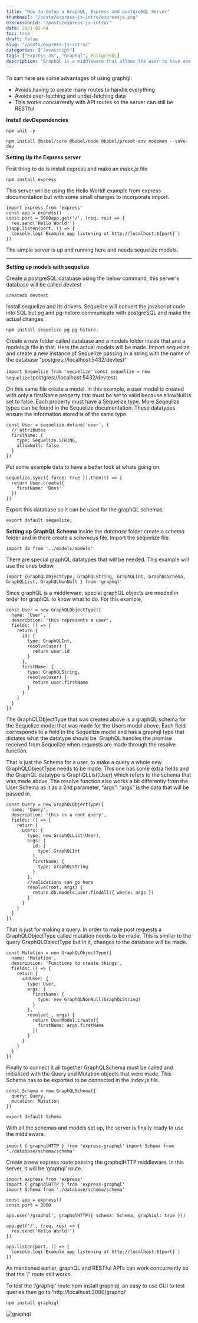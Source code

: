```yaml
---
title: "How to Setup a GraphQL, Express and postgreSQL Server"
thumbnail: "/posts/express-js-intro/expressjs.png"
discussionId: "/posts/express-js-intro/"
date: 2021-02-04
toc: true
draft: false
slug: "/posts/express-js-intro/"
categories: ["Javascript"]
tags: ["Express JS", "Graphql", PostgreSQL]
description: "GraphQL is a middleware that allows the user to have one endpoint to handle most requests on your express server. There are many benefits of using this. "
---
```

To sart here are some advantages of using graphql:

- Avoids having to create many routes to handle everything
- Avoids over-fetching and under-fetching data
- This works concurrently with API routes so the server can still be RESTful

**Install devDependencies**

`npm init -y`

`npm install @babel/core @babel/node @babel/preset-env nodemon --save-dev`

**Setting Up the Express server**

First thing to do is install express and make an *index.js* file

`npm install express`

This server will be using the Hello World! example from express documentation but with some small changes to incorporate import.

```
import express from 'express'
const app = express()
const port = 3000app.get('/', (req, res) => {
  res.send('Hello World!')
})app.listen(port, () => {
  console.log(`Example app listening at http://localhost:${port}`)
})
```

The simple server is up and running here and needs sequelize models.

---

**Setting up models with sequelize**

Create a postgreSQL database using the below command, this server's database will be called *devtest*

`createdb devtest`

Install sequelize and its drivers. Sequelize will convert the javascript code into SQL but pg and pg-hstore communicate with postgreSQL and make the actual changes.

`npm install sequelize pg pg-hstore.`

Create a new folder called database and a models folder inside that and a models.js file in that. Here the actual models will be made. Import sequelize and create a new instance of Sequelize passing in a string with the name of the database “postgres://localhost:5432/devtest”

`import Sequelize from 'sequelize'`
`const sequelize = new Sequelize(`postgres://localhost:5432/devtest`)`

On this same file create a model. In this example, a user model is created with only a firstName property that must be set to valid because allowNull is set to false. Each property must have a Sequelize type. More Seqeulize types can be found in the Sequelize documentation. These datatypes ensure the information stored is of the same type.

```
const User = sequelize.define('user', {
  // attributes
  firstName: {
    type: Sequelize.STRING,
    allowNull: false
  }
})
```

Put some example data to have a better look at whats going on.

```
sequelize.sync({ force: true }).then(() => {
  return User.create({
    firstName: 'Dons'
  })
})
```

Export this database so it can be used for the graphQL schemas.

`export default sequelize;`

**Setting up GraphQL Schema**
Inside the *database* folder create a *schema* folder and in there create a *schema.js* file. Import the sequelize file.

`import db from '../models/models'`

There are special graphQL datatypes that will be needed. This example will use the ones below.

`import {GraphQLObjectType, GraphQLString, GraphQLInt, GraphQLSchema, GraphQLList, GraphQLNonNull } from 'graphql'`

Since graphQL is a middleware, special graphQL objects are needed in order for graphQL to know what to do. For this example,

```
const User = new GraphQLObjectType({
  name: 'User',
  description: 'this represents a user',
  fields: () => {
    return {
      id: {
        type: GraphQLInt,
        resolve(user) {
          return user.id
        }
      },
      firstName: {
        type: GraphQLString,
        resolve(user) {
          return user.firstName
        }
      }
    }
  }
})
```
The GraphQLObjectType that was created above is a graphQL schema for the Sequelize model that was made for the Users model above. Each field corresponds to a field in the Sequelize model and has a graphql type that dictates what the datatype should be. GraphQL handles the promise received from Sequelize when requests are made through the resolve function.

That is just the Schema for a user, to make a query a whole new GraphQLObjectType needs to be made. This one has some extra fields and the GraphQL datatype is GraphQLList(User) which refers to the schema that was made above. The resolve function also works a bit differently from the User Schema as it as a 2nd parameter, “args”. “args” is the data that will be passed in.

```
const Query = new GraphQLObjectType({
  name: 'Query',
  description: 'this is a root query',
  fields: () => {
    return {
      users: {
        type: new GraphQLList(User),
        args: {
          id: {
            type: GraphQLInt
          },
          firstName: {
            type: GraphQLString
          }
        },
        //validations can go here
        resolve(root, args) {
          return db.models.user.findAll({ where: args })
        }
      }
    }
  }
})
```

That is just for making a query. In order to make post requests a GraphQLObjectType called mutation needs to be made. This is similar to the query GraphQLObjectType but in it, changes to the database will be made.

```
const Mutation = new GraphQLObjectType({
  name: 'Mutation',
  description: 'Functions to create things',
  fields: () => {
    return {
      addUser: {
        type: User,
        args: {
          firstName: {
            type: new GraphQLNonNull(GraphQLString)
          }
        },
        resolve(_, args) {
          return UserModel.create({
            firstName: args.firstName
          })
        }
      }
    }
  }
})
```

Finally to connect it all together GraphQLSchema must be called and initialized with the Query and Mutation objects that were made. This Schema has to be exported to be connected in the *index.js* file.

```
const Schema = new GraphQLSchema({
  query: Query,
  mutation: Mutation
})
```

`export default Schema`

With all the schemas and models set up, the server is finally ready to use the middleware.

`import { graphqlHTTP } from 'express-graphql'`
`import Schema from './database/schema/schema'`

Create a new express route passing the graphqlHTTP middleware. In this server, it will be ‘graphql’ route.

```
import express from 'express'
import { graphqlHTTP } from 'express-graphql'
import Schema from './database/schema/schema'

const app = express()
const port = 3000

app.use('/graphql', graphqlHTTP({ schema: Schema, graphiql: true }))

app.get('/', (req, res) => {
  res.send('Hello World!')
})

app.listen(port, () => {
  console.log(`Example app listening at http://localhost:${port}`)
})
```

As mentioned earlier, graphQL and RESTful API’s can work concurrently so that the ‘/’ route still works.

To test the ‘/graphql’ route npm install graphiql, an easy to use GUI to test queries then go to ‘http://localhost:3000/graphql’

`npm install graphiql`

![graphql](express-test1.png)
